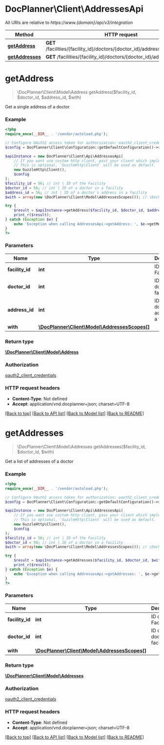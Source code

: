 # DocPlanner\Client\AddressesApi

All URIs are relative to *https://www.{domain}/api/v3/integration*

Method | HTTP request | Description
------------- | ------------- | -------------
[**getAddress**](AddressesApi.md#getaddress) | **GET** /facilities/{facility_id}/doctors/{doctor_id}/addresses/{address_id} | 
[**getAddresses**](AddressesApi.md#getaddresses) | **GET** /facilities/{facility_id}/doctors/{doctor_id}/addresses | 

# **getAddress**
> \DocPlanner\Client\Model\Address getAddress($facility_id, $doctor_id, $address_id, $with)



Get a single address of a doctor

### Example
```php
<?php
require_once(__DIR__ . '/vendor/autoload.php');

// Configure OAuth2 access token for authorization: oauth2_client_credentials
$config = DocPlanner\Client\Configuration::getDefaultConfiguration()->setAccessToken('YOUR_ACCESS_TOKEN');

$apiInstance = new DocPlanner\Client\Api\AddressesApi(
    // If you want use custom http client, pass your client which implements `GuzzleHttp\ClientInterface`.
    // This is optional, `GuzzleHttp\Client` will be used as default.
    new GuzzleHttp\Client(),
    $config
);
$facility_id = 56; // int | ID of the Facility
$doctor_id = 56; // int | ID of a doctor in a facility
$address_id = 56; // int | ID of a doctor`s address in a facility
$with = array(new \DocPlanner\Client\Model\AddressesScopes()); // \DocPlanner\Client\Model\AddressesScopes[] | 

try {
    $result = $apiInstance->getAddress($facility_id, $doctor_id, $address_id, $with);
    print_r($result);
} catch (Exception $e) {
    echo 'Exception when calling AddressesApi->getAddress: ', $e->getMessage(), PHP_EOL;
}
?>
```

### Parameters

Name | Type | Description  | Notes
------------- | ------------- | ------------- | -------------
 **facility_id** | **int**| ID of the Facility |
 **doctor_id** | **int**| ID of a doctor in a facility |
 **address_id** | **int**| ID of a doctor&#x60;s address in a facility |
 **with** | [**\DocPlanner\Client\Model\AddressesScopes[]**](../Model/\DocPlanner\Client\Model\AddressesScopes.md)|  | [optional]

### Return type

[**\DocPlanner\Client\Model\Address**](../Model/Address.md)

### Authorization

[oauth2_client_credentials](../../README.md#oauth2_client_credentials)

### HTTP request headers

 - **Content-Type**: Not defined
 - **Accept**: application/vnd.docplanner+json; charset=UTF-8

[[Back to top]](#) [[Back to API list]](../../README.md#documentation-for-api-endpoints) [[Back to Model list]](../../README.md#documentation-for-models) [[Back to README]](../../README.md)

# **getAddresses**
> \DocPlanner\Client\Model\Addresses getAddresses($facility_id, $doctor_id, $with)



Get a list of addresses of a doctor

### Example
```php
<?php
require_once(__DIR__ . '/vendor/autoload.php');

// Configure OAuth2 access token for authorization: oauth2_client_credentials
$config = DocPlanner\Client\Configuration::getDefaultConfiguration()->setAccessToken('YOUR_ACCESS_TOKEN');

$apiInstance = new DocPlanner\Client\Api\AddressesApi(
    // If you want use custom http client, pass your client which implements `GuzzleHttp\ClientInterface`.
    // This is optional, `GuzzleHttp\Client` will be used as default.
    new GuzzleHttp\Client(),
    $config
);
$facility_id = 56; // int | ID of the Facility
$doctor_id = 56; // int | ID of a doctor in a facility
$with = array(new \DocPlanner\Client\Model\AddressesScopes()); // \DocPlanner\Client\Model\AddressesScopes[] | 

try {
    $result = $apiInstance->getAddresses($facility_id, $doctor_id, $with);
    print_r($result);
} catch (Exception $e) {
    echo 'Exception when calling AddressesApi->getAddresses: ', $e->getMessage(), PHP_EOL;
}
?>
```

### Parameters

Name | Type | Description  | Notes
------------- | ------------- | ------------- | -------------
 **facility_id** | **int**| ID of the Facility |
 **doctor_id** | **int**| ID of a doctor in a facility |
 **with** | [**\DocPlanner\Client\Model\AddressesScopes[]**](../Model/\DocPlanner\Client\Model\AddressesScopes.md)|  | [optional]

### Return type

[**\DocPlanner\Client\Model\Addresses**](../Model/Addresses.md)

### Authorization

[oauth2_client_credentials](../../README.md#oauth2_client_credentials)

### HTTP request headers

 - **Content-Type**: Not defined
 - **Accept**: application/vnd.docplanner+json; charset=UTF-8

[[Back to top]](#) [[Back to API list]](../../README.md#documentation-for-api-endpoints) [[Back to Model list]](../../README.md#documentation-for-models) [[Back to README]](../../README.md)

